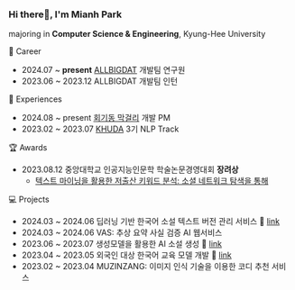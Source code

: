 ### Hi there👋, I'm Mianh Park

majoring in **Computer Science & Engineering**, Kyung-Hee University

💼 Career
- 2024.07 ~ **present** [ALLBIGDAT](https://allbigdat.com/) 개발팀 연구원
- 2023.06 ~ 2023.12 ALLBIGDAT 개발팀 인턴

🏢 Experiences
- 2024.08 ~ present [회기동 막걸리](https://www.instagram.com/hgm_games_/) 개발 PM
- 2023.02 ~ 2023.07 [KHUDA](https://github.com/khuda-data) 3기 NLP Track

🏆 Awards
- 2023.08.12 중앙대학교 인공지능인문학 학술논문경영대회 **장려상**
  - [텍스트 마이닝을 활용한 저출산 키워드 분석: 소셜 네트워크 탐색을 통해](http://aihumanities.org/local/notice/reference/?board_page=3&vid=100)

💻 Projects
- 2024.03 ~ 2024.06 딥러닝 기반 한국어 소설 텍스트 버전 관리 서비스 🔗 [link](https://github.com/fmaPark/novel-addition-summerize-model)
- 2024.03 ~ 2024.06 VAS: 추상 요약 사실 검증 AI 웹서비스
- 2023.06 ~ 2023.07 생성모델을 활용한 AI 소설 생성 🔗 [link](https://github.com/khuda-3rd/team8_AI_novel_generator)
- 2023.04 ~ 2023.05 외국인 대상 한국어 교육 모델 개발 🔗 [link](https://github.com/khuda-3rd/team7_nlp_paraphrasing)
- 2023.02 ~ 2023.04 MUZINZANG: 이미지 인식 기술을 이용한 코디 추천 서비스


